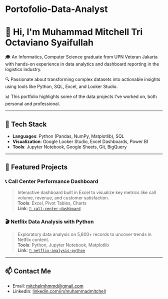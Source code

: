 # Portofolio-Data-Analyst

# 👋 Hi, I'm Muhammad Mitchell Tri Octaviano Syaifullah

🎓 An Informatics, Computer Science graduate from UPN Veteran Jakarta with hands-on experience in data analytics and dashboard reporting in the logistics industry.

🔍 Passionate about transforming complex datasets into actionable insights using tools like Python, SQL, Excel, and Looker Studio.

📊 This portfolio highlights some of the data projects I've worked on, both personal and professional.

---

## 🧰 Tech Stack

- **Languages**: Python (Pandas, NumPy, Matplotlib), SQL
- **Visualization**: Google Looker Studio, Excel Dashboards, Power BI
- **Tools**: Jupyter Notebook, Google Sheets, Git, BigQuery

---

## 🧪 Featured Projects

### 📞 Call Center Performance Dashboard
> Interactive dashboard built in Excel to visualize key metrics like call volume, revenue, and customer satisfaction.  
> **Tools**: Excel, Pivot Tables, Charts  
> **Link**: [`📁 call-center-dashboard`](./call-center-dashboard)

### 🎬 Netflix Data Analysis with Python
> Exploratory data analysis on 5,800+ records to uncover trends in Netflix content.  
> **Tools**: Python, Jupyter Notebook, Matplotlib  
> **Link**: [`📁 netflix-analysis-python`](./netflix-analysis-python)

---

## 📫 Contact Me
- Email: mitchelmhmmd@gmail.com  
- LinkedIn: [linkedin.com/in/muhammadmitchell](https://www.linkedin.com/in/muhammadmitchell)
